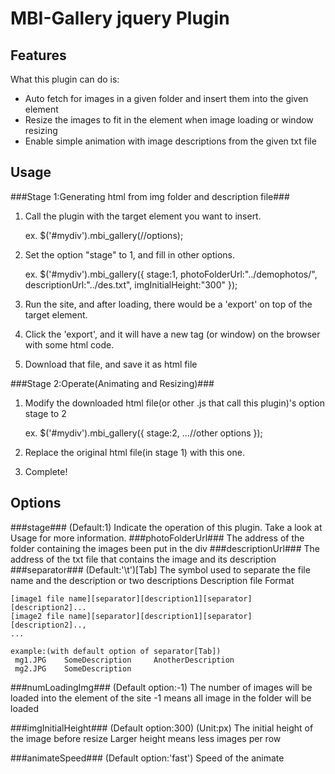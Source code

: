 # MBI-Gallery jquery Plugin
## Features

What this plugin can do is:

 * Auto fetch for images in a given folder and insert them into the given element
 * Resize the images to fit in the element when image loading or window resizing
 * Enable simple animation with image descriptions from the given txt file

## Usage
###Stage 1:Generating html from img folder and description file###
1.	Call the plugin with the target element you want to insert.

	ex. 
	$('#mydiv').mbi_gallery(//options);

2.	Set the option "stage" to 1, and fill in other options. 

	ex. 
	$('#mydiv').mbi_gallery({
		stage:1,
		photoFolderUrl:"../demophotos/",
		descriptionUrl:"../des.txt",
		imgInitialHeight:"300"
	});

3.	Run the site, and after loading, there would be a 'export' on top of the target element.
4.	Click the 'export', and it will have a new tag (or window) on the browser with some html code.
5.	Download that file, and save it as html file

###Stage 2:Operate(Animating and Resizing)###
1.	Modify the downloaded html file(or other .js that call this plugin)'s option stage to 2

	ex.
	$('#mydiv').mbi_gallery({
		stage:2,
		...//other options
	});

2.	Replace the original html file(in stage 1) with this one.
3.	Complete!

## Options
###stage###
(Default:1)
Indicate the operation of this plugin. Take a look at Usage for more information.
###photoFolderUrl###
The address of the folder containing the images been put in the div 
###descriptionUrl###
The address of the txt file that contains the image and its description
###separator###
(Default:'\t')[Tab]
The symbol used to separate the file name and the description or two descriptions
Description file Format

    [image1 file name][separator][description1][separator][description2]...
	[image2 file name][separator][description1][separator][description2]..,
    ...
		    
    example:(with default option of separator[Tab])
     mg1.JPG	SomeDescription 	AnotherDescription
     mg2.JPG	SomeDescription

###numLoadingImg###
(Default option:-1)
The number of images will be loaded into the element of the site
-1 means all image in the folder will be loaded

###imgInitialHeight###
(Default option:300)
(Unit:px)
The initial height of the image before resize
Larger height means less images per row

###animateSpeed###
(Default option:'fast')
Speed of the animate
